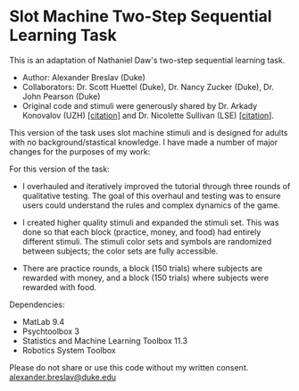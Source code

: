 # Slot Machine Two-Step Sequential Learning Task
This is an adaptation of Nathaniel Daw's two-step sequential learning task.

- Author: Alexander Breslav (Duke)
- Collaborators: Dr. Scott Huettel (Duke), Dr. Nancy Zucker (Duke), Dr. John Pearson (Duke)
- Original code and stimuli were generously shared by Dr. Arkady Konovalov (UZH) [[citation]](https://www.nature.com/articles/ncomms12438?origin=ppub) and Dr. Nicolette Sullivan (LSE) [[citation]](https://journals.sagepub.com/doi/abs/10.1177/0956797614559543).

This version of the task uses slot machine stimuli and is designed for adults with no background/stastical knowledge.
I have made a number of major changes for the purposes of my work:

For this version of the task:
 - I overhauled and iteratively improved the tutorial through three rounds of qualitative testing. The goal of this overhaul and testing was to ensure users could understand the rules and complex dynamics of the game.

- I created higher quality stimuli and expanded the stimuli set. This was done so that each block (practice, money, and food) had entirely different stimuli. The stimuli color sets and symbols are randomized between subjects; the color sets are fully accessible.

- There are practice rounds, a block (150 trials) where subjects are rewarded with money, and a block (150 trials) where subjects were rewarded with food.

Dependencies:
- MatLab 9.4
- Psychtoolbox 3
- Statistics and Machine Learning Toolbox 11.3
- Robotics System Toolbox

Please do not share or use this code without my written consent.  
alexander.breslav@duke.edu
